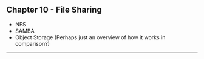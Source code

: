## Chapter 10 - File Sharing

  * NFS
  * SAMBA
  * Object Storage (Perhaps just an overview of how it works in comparison?)

- - -